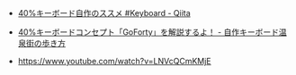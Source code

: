 - [40%キーボード自作のススメ #Keyboard - Qiita](https://qiita.com/suzuki-navi/items/560a6b75786d63b08add)

- [40%キーボードコンセプト「GoForty」を解説するよ！ - 自作キーボード温泉街の歩き方](https://salicylic-acid3.hatenablog.com/entry/goforty-introduction)

- https://www.youtube.com/watch?v=LNVcQCmKMjE
